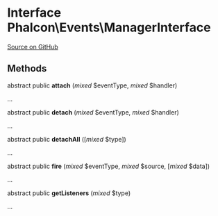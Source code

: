 # Interface **Phalcon\\Events\\ManagerInterface**

<a href="https://github.com/phalcon/cphalcon/blob/master/phalcon/events/managerinterface.zep" class="btn btn-default btn-sm">Source on GitHub</a>

## Methods
abstract public  **attach** (*mixed* $eventType, *mixed* $handler)

...

abstract public  **detach** (*mixed* $eventType, *mixed* $handler)

...

abstract public  **detachAll** ([*mixed* $type])

...

abstract public  **fire** (*mixed* $eventType, *mixed* $source, [*mixed* $data])

...

abstract public  **getListeners** (*mixed* $type)

...

